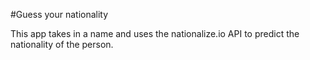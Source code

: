 #Guess your nationality

This app takes in a name and uses the nationalize.io API to predict the nationality of the person.
